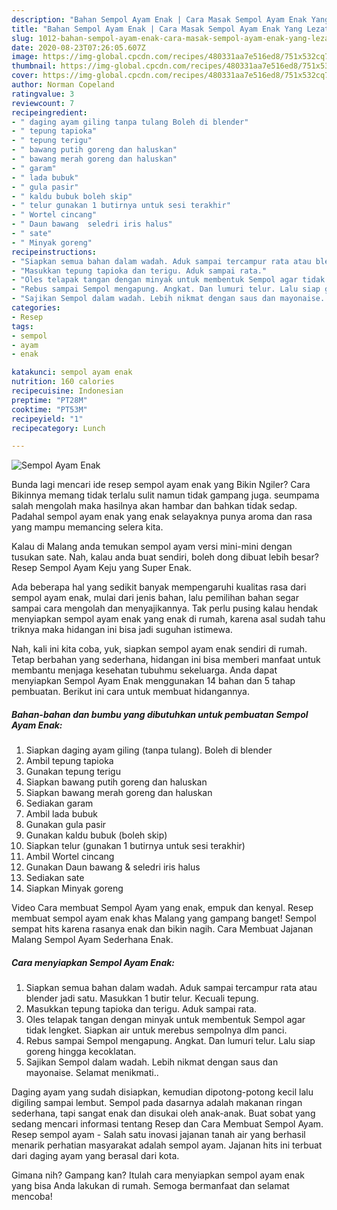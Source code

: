 ```yaml
---
description: "Bahan Sempol Ayam Enak | Cara Masak Sempol Ayam Enak Yang Lezat"
title: "Bahan Sempol Ayam Enak | Cara Masak Sempol Ayam Enak Yang Lezat"
slug: 1012-bahan-sempol-ayam-enak-cara-masak-sempol-ayam-enak-yang-lezat
date: 2020-08-23T07:26:05.607Z
image: https://img-global.cpcdn.com/recipes/480331aa7e516ed8/751x532cq70/sempol-ayam-enak-foto-resep-utama.jpg
thumbnail: https://img-global.cpcdn.com/recipes/480331aa7e516ed8/751x532cq70/sempol-ayam-enak-foto-resep-utama.jpg
cover: https://img-global.cpcdn.com/recipes/480331aa7e516ed8/751x532cq70/sempol-ayam-enak-foto-resep-utama.jpg
author: Norman Copeland
ratingvalue: 3
reviewcount: 7
recipeingredient:
- " daging ayam giling tanpa tulang Boleh di blender"
- " tepung tapioka"
- " tepung terigu"
- " bawang putih goreng dan haluskan"
- " bawang merah goreng dan haluskan"
- " garam"
- " lada bubuk"
- " gula pasir"
- " kaldu bubuk boleh skip"
- " telur gunakan 1 butirnya untuk sesi terakhir"
- " Wortel cincang"
- " Daun bawang  seledri iris halus"
- " sate"
- " Minyak goreng"
recipeinstructions:
- "Siapkan semua bahan dalam wadah. Aduk sampai tercampur rata atau blender jadi satu. Masukkan 1 butir telur. Kecuali tepung."
- "Masukkan tepung tapioka dan terigu. Aduk sampai rata."
- "Oles telapak tangan dengan minyak untuk membentuk Sempol agar tidak lengket. Siapkan air untuk merebus sempolnya dlm panci."
- "Rebus sampai Sempol mengapung. Angkat. Dan lumuri telur. Lalu siap goreng hingga kecoklatan."
- "Sajikan Sempol dalam wadah. Lebih nikmat dengan saus dan mayonaise. Selamat menikmati.."
categories:
- Resep
tags:
- sempol
- ayam
- enak

katakunci: sempol ayam enak 
nutrition: 160 calories
recipecuisine: Indonesian
preptime: "PT28M"
cooktime: "PT53M"
recipeyield: "1"
recipecategory: Lunch

---
```



![Sempol Ayam Enak](https://img-global.cpcdn.com/recipes/480331aa7e516ed8/751x532cq70/sempol-ayam-enak-foto-resep-utama.jpg)

Bunda lagi mencari ide resep sempol ayam enak yang Bikin Ngiler? Cara Bikinnya memang tidak terlalu sulit namun tidak gampang juga. seumpama salah mengolah maka hasilnya akan hambar dan bahkan tidak sedap. Padahal sempol ayam enak yang enak selayaknya punya aroma dan rasa yang mampu memancing selera kita.

Kalau di Malang anda temukan sempol ayam versi mini-mini dengan tusukan sate. Nah, kalau anda buat sendiri, boleh dong dibuat lebih besar? Resep Sempol Ayam Keju yang Super Enak.

Ada beberapa hal yang sedikit banyak mempengaruhi kualitas rasa dari sempol ayam enak, mulai dari jenis bahan, lalu pemilihan bahan segar sampai cara mengolah dan menyajikannya. Tak perlu pusing kalau hendak menyiapkan sempol ayam enak yang enak di rumah, karena asal sudah tahu triknya maka hidangan ini bisa jadi suguhan istimewa.


Nah, kali ini kita coba, yuk, siapkan sempol ayam enak sendiri di rumah. Tetap berbahan yang sederhana, hidangan ini bisa memberi manfaat untuk membantu menjaga kesehatan tubuhmu sekeluarga. Anda dapat menyiapkan Sempol Ayam Enak menggunakan 14 bahan dan 5 tahap pembuatan. Berikut ini cara untuk membuat hidangannya.

<!--inarticleads1-->

##### Bahan-bahan dan bumbu yang dibutuhkan untuk pembuatan Sempol Ayam Enak:

1. Siapkan  daging ayam giling (tanpa tulang). Boleh di blender
1. Ambil  tepung tapioka
1. Gunakan  tepung terigu
1. Siapkan  bawang putih goreng dan haluskan
1. Siapkan  bawang merah goreng dan haluskan
1. Sediakan  garam
1. Ambil  lada bubuk
1. Gunakan  gula pasir
1. Gunakan  kaldu bubuk (boleh skip)
1. Siapkan  telur (gunakan 1 butirnya untuk sesi terakhir)
1. Ambil  Wortel cincang
1. Gunakan  Daun bawang &amp; seledri iris halus
1. Sediakan  sate
1. Siapkan  Minyak goreng


Video Cara membuat Sempol Ayam yang enak, empuk dan kenyal. Resep membuat sempol ayam enak khas Malang yang gampang banget! Sempol sempat hits karena rasanya enak dan bikin nagih. Cara Membuat Jajanan Malang Sempol Ayam Sederhana Enak. 

<!--inarticleads2-->

##### Cara menyiapkan Sempol Ayam Enak:

1. Siapkan semua bahan dalam wadah. Aduk sampai tercampur rata atau blender jadi satu. Masukkan 1 butir telur. Kecuali tepung.
1. Masukkan tepung tapioka dan terigu. Aduk sampai rata.
1. Oles telapak tangan dengan minyak untuk membentuk Sempol agar tidak lengket. Siapkan air untuk merebus sempolnya dlm panci.
1. Rebus sampai Sempol mengapung. Angkat. Dan lumuri telur. Lalu siap goreng hingga kecoklatan.
1. Sajikan Sempol dalam wadah. Lebih nikmat dengan saus dan mayonaise. Selamat menikmati..


Daging ayam yang sudah disiapkan, kemudian dipotong-potong kecil lalu digiling sampai lembut. Sempol pada dasarnya adalah makanan ringan sederhana, tapi sangat enak dan disukai oleh anak-anak. Buat sobat yang sedang mencari informasi tentang Resep dan Cara Membuat Sempol Ayam. Resep sempol ayam - Salah satu inovasi jajanan tanah air yang berhasil menarik perhatian masyarakat adalah sempol ayam. Jajanan hits ini terbuat dari daging ayam yang berasal dari kota. 

Gimana nih? Gampang kan? Itulah cara menyiapkan sempol ayam enak yang bisa Anda lakukan di rumah. Semoga bermanfaat dan selamat mencoba!
